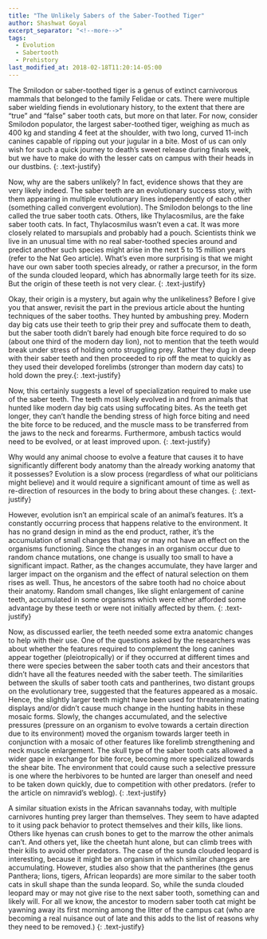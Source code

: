 ```yaml
---
title: "The Unlikely Sabers of the Saber-Toothed Tiger"
author: Shashwat Goyal
excerpt_separator: "<!--more-->"
tags:
  - Evolution
  - Sabertooth
  - Prehistory
last_modified_at: 2018-02-18T11:20:14-05:00
---
```

The Smilodon or saber-toothed tiger is a genus of extinct carnivorous mammals that belonged to the family Felidae or cats. There were multiple saber wielding fiends in evolutionary history, to the extent that there are “true” and “false” saber tooth cats, but more on that later. For now, consider Smilodon populator, the largest saber-toothed tiger, weighing as much as 400 kg and standing 4 feet at the shoulder, with two long, curved 11-inch canines capable of ripping out your jugular in a bite. Most of us can only wish for such a quick journey to death’s sweet release during finals week, but we have to make do with the lesser cats on campus with their heads in our dustbins.
{: .text-justify}

<!--more-->

Now, why are the sabers unlikely? In fact, evidence shows that they are very likely indeed. The saber teeth are an evolutionary success story, with them appearing in multiple evolutionary lines independently of each other (something called convergent evolution). The Smilodon belongs to the line called the true saber tooth cats. Others, like Thylacosmilus, are the fake saber tooth cats. In fact, Thylacosmilus wasn’t even a cat. It was more closely related to marsupials and probably had a pouch. Scientists think we live in an unusual time with no real saber-toothed species around and predict another such species might arise in the next 5 to 15 million years (refer to the Nat Geo article).  What’s even more surprising is that we might have our own saber tooth species already, or rather a precursor, in the form of the sunda clouded leopard, which has abnormally large teeth for its size. But the origin of these teeth is not very clear.
{: .text-justify}

Okay, their origin is a mystery, but again why the unlikeliness? Before I give you that answer, revisit the part in the previous article about the hunting techniques of the saber tooths. They hunted by ambushing prey. Modern day big cats use their teeth to grip their prey and suffocate them to death, but the saber tooth didn’t barely had enough bite force required to do so (about one third of the modern day lion), not to mention that the teeth would break under stress of holding onto struggling prey. Rather they dug in deep with their saber teeth and then proceeded to rip off the meat to quickly as they used their developed forelimbs (stronger than modern day cats) to hold down the prey.{: .text-justify}

Now, this certainly suggests a level of specialization required to make use of the saber teeth. The teeth most likely evolved in and from animals that hunted like modern day big cats using suffocating bites. As the teeth get longer, they can’t handle the bending stress of high force biting and need the bite force to be reduced, and the muscle mass to be transferred from the jaws to the neck and forearms. Furthermore, ambush tactics would need to be evolved, or at least improved upon.
{: .text-justify}

 Why would any animal choose to evolve a feature that causes it to have significantly different body anatomy than the already working anatomy that it possesses? Evolution is a slow process (regardless of what our politicians might believe) and it would require a significant amount of time as well as re-direction of resources in the body to bring about these changes.
 {: .text-justify}

 However, evolution isn’t an empirical scale of an animal’s features. It’s a constantly occurring process that happens relative to the environment. It has no grand design in mind as the end product, rather, it’s the accumulation of small changes that may or may not have an effect on the organisms functioning. Since the changes in an organism occur due to random chance mutations, one change is usually too small to have a significant impact. Rather, as the changes accumulate, they have larger and larger impact on the organism and the effect of natural selection on them rises as well. Thus, he ancestors of the sabre tooth had no choice about their anatomy. Random small changes, like slight enlargement of canine teeth, accumulated in some organisms which were either afforded some advantage by these teeth or were not initially affected by them.
 {: .text-justify}

Now, as discussed earlier, the teeth needed some extra anatomic changes to help with their use. One of the questions asked by the researchers was about whether the features required to complement the long canines appear together (pleiotropically) or if they occurred at different times and there were species between the saber tooth cats and their ancestors that didn’t have all the features needed with the saber teeth. The similarities between the skulls of saber tooth cats and pantherines, two distant groups on the evolutionary tree, suggested that the features appeared as a mosaic. Hence, the slightly larger teeth might have been used for threatening mating displays and/or didn’t cause much change in the hunting habits in these mosaic forms. Slowly, the changes accumulated, and the selective pressures (pressure on an organism to evolve towards a certain direction due to its environment) moved the organism towards larger teeth in conjunction with a mosaic of other features like forelimb strengthening and neck muscle enlargement. The skull type of the saber tooth cats allowed a wider gape in exchange for bite force, becoming more specialized towards the shear bite. The environment that could cause such a selective pressure is one where the herbivores to be hunted are larger than oneself and need to be taken down quickly, due to competition with other predators. (refer to the article on nimravid’s weblog).
{: .text-justify}

A similar situation exists in the African savannahs today, with multiple carnivores hunting prey larger than themselves. They seem to have adapted to it using pack behavior to protect themselves and their kills, like lions. Others like hyenas can crush bones to get to the marrow the other animals can’t. And others yet, like the cheetah hunt alone, but can climb trees with their kills to avoid other predators. The case of the sunda clouded leopard is interesting, because it might be an organism in which similar changes are accumulating. However, studies also show that the pantherines (the genus Panthera; lions, tigers, African leopards) are more similar to the saber tooth cats in skull shape than the sunda leopard. So, while the sunda clouded leopard may or may not give rise to the next saber tooth, something can and likely will. For all we know, the ancestor to modern saber tooth cat might be yawning away its first morning among the litter of the campus cat (who are becoming a real nuisance out of late and this adds to the list of reasons why they need to be removed.)
{: .text-justify}
